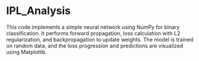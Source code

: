 # IPL_Analysis
This code implements a simple neural network using NumPy for binary classification. It performs forward propagation, loss calculation with L2 regularization, and backpropagation to update weights. The model is trained on random data, and the loss progression and predictions are visualized using Matplotlib.

